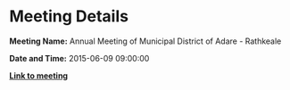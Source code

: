 # Meeting Details

**Meeting Name:** Annual Meeting of Municipal District of Adare - Rathkeale

**Date and Time:** 2015-06-09 09:00:00

**<a href="https://www.limerick.ie/council/whats-on/annual-meeting-municipal-district-adare-rathkeale" target="_blank">Link to meeting</a>**

